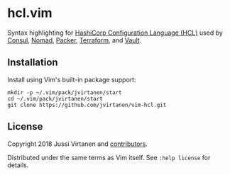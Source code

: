 # hcl.vim

Syntax highlighting for [HashiCorp Configuration Language (HCL)][HCL] used by
[Consul][], [Nomad][], [Packer][], [Terraform][], and [Vault][].

  [HCL]: https://github.com/hashicorp/hcl
  [Consul]: https://www.consul.io/
  [Nomad]: https://www.nomadproject.io/
  [Packer]: https://packer.io/
  [Terraform]: https://www.terraform.io/
  [Vault]: https://www.vaultproject.io/

## Installation

Install using Vim's built-in package support:
```
mkdir -p ~/.vim/pack/jvirtanen/start
cd ~/.vim/pack/jvirtanen/start
git clone https://github.com/jvirtanen/vim-hcl.git
```

## License

Copyright 2018 Jussi Virtanen and [contributors][].

  [contributors]: https://github.com/jvirtanen/vim-hcl/graphs/contributors

Distributed under the same terms as Vim itself. See `:help license` for
details.
